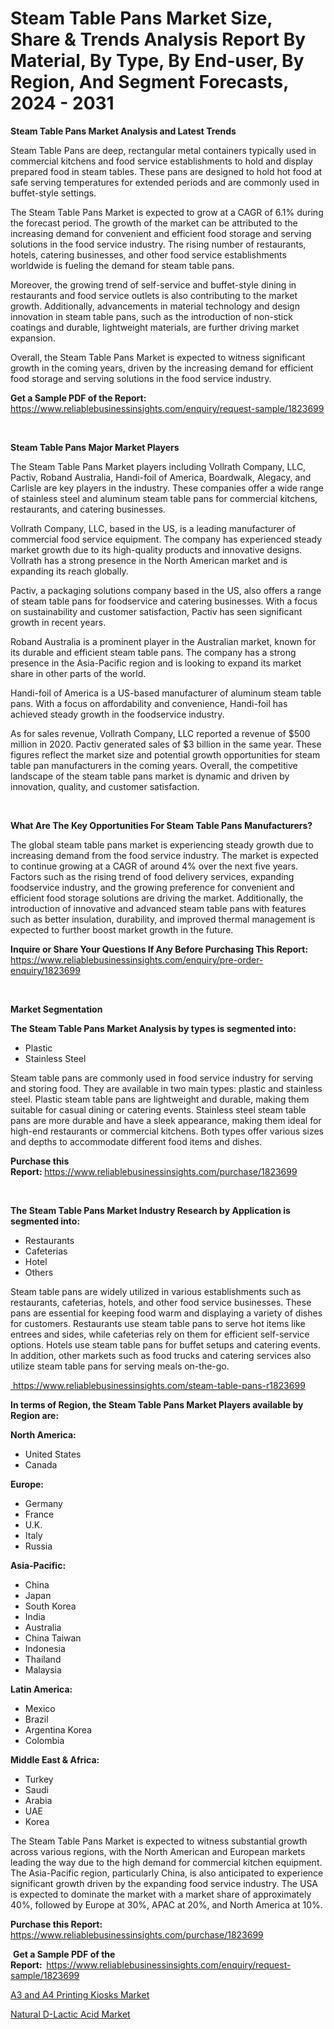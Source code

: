 <p><h1>Steam Table Pans Market Size, Share & Trends Analysis Report By Material, By Type, By End-user, By Region, And Segment Forecasts, 2024 - 2031</h1></p><p><strong>Steam Table Pans Market Analysis and Latest Trends</strong></p>
<p><p>Steam Table Pans are deep, rectangular metal containers typically used in commercial kitchens and food service establishments to hold and display prepared food in steam tables. These pans are designed to hold hot food at safe serving temperatures for extended periods and are commonly used in buffet-style settings.</p><p>The Steam Table Pans Market is expected to grow at a CAGR of 6.1% during the forecast period. The growth of the market can be attributed to the increasing demand for convenient and efficient food storage and serving solutions in the food service industry. The rising number of restaurants, hotels, catering businesses, and other food service establishments worldwide is fueling the demand for steam table pans.</p><p>Moreover, the growing trend of self-service and buffet-style dining in restaurants and food service outlets is also contributing to the market growth. Additionally, advancements in material technology and design innovation in steam table pans, such as the introduction of non-stick coatings and durable, lightweight materials, are further driving market expansion.</p><p>Overall, the Steam Table Pans Market is expected to witness significant growth in the coming years, driven by the increasing demand for efficient food storage and serving solutions in the food service industry.</p></p>
<p><strong>Get a Sample PDF of the Report:&nbsp;</strong> <a href="https://www.reliablebusinessinsights.com/enquiry/request-sample/1823699">https://www.reliablebusinessinsights.com/enquiry/request-sample/1823699</a></p>
<p>&nbsp;</p>
<p><strong>Steam Table Pans Major Market Players</strong></p>
<p><p>The Steam Table Pans Market players including Vollrath Company, LLC, Pactiv, Roband Australia, Handi-foil of America, Boardwalk, Alegacy, and Carlisle are key players in the industry. These companies offer a wide range of stainless steel and aluminum steam table pans for commercial kitchens, restaurants, and catering businesses.</p><p>Vollrath Company, LLC, based in the US, is a leading manufacturer of commercial food service equipment. The company has experienced steady market growth due to its high-quality products and innovative designs. Vollrath has a strong presence in the North American market and is expanding its reach globally.</p><p>Pactiv, a packaging solutions company based in the US, also offers a range of steam table pans for foodservice and catering businesses. With a focus on sustainability and customer satisfaction, Pactiv has seen significant growth in recent years.</p><p>Roband Australia is a prominent player in the Australian market, known for its durable and efficient steam table pans. The company has a strong presence in the Asia-Pacific region and is looking to expand its market share in other parts of the world.</p><p>Handi-foil of America is a US-based manufacturer of aluminum steam table pans. With a focus on affordability and convenience, Handi-foil has achieved steady growth in the foodservice industry.</p><p>As for sales revenue, Vollrath Company, LLC reported a revenue of $500 million in 2020. Pactiv generated sales of $3 billion in the same year. These figures reflect the market size and potential growth opportunities for steam table pan manufacturers in the coming years. Overall, the competitive landscape of the steam table pans market is dynamic and driven by innovation, quality, and customer satisfaction.</p></p>
<p>&nbsp;</p>
<p><strong>What Are The Key Opportunities For Steam Table Pans Manufacturers?</strong></p>
<p><p>The global steam table pans market is experiencing steady growth due to increasing demand from the food service industry. The market is expected to continue growing at a CAGR of around 4% over the next five years. Factors such as the rising trend of food delivery services, expanding foodservice industry, and the growing preference for convenient and efficient food storage solutions are driving the market. Additionally, the introduction of innovative and advanced steam table pans with features such as better insulation, durability, and improved thermal management is expected to further boost market growth in the future.</p></p>
<p><strong>Inquire or Share Your Questions If Any Before Purchasing This Report:</strong> <a href="https://www.reliablebusinessinsights.com/enquiry/pre-order-enquiry/1823699">https://www.reliablebusinessinsights.com/enquiry/pre-order-enquiry/1823699</a></p>
<p>&nbsp;</p>
<p><strong>Market Segmentation</strong></p>
<p><strong>The Steam Table Pans Market Analysis by types is segmented into:</strong></p>
<p><ul><li>Plastic</li><li>Stainless Steel</li></ul></p>
<p><p>Steam table pans are commonly used in food service industry for serving and storing food. They are available in two main types: plastic and stainless steel. Plastic steam table pans are lightweight and durable, making them suitable for casual dining or catering events. Stainless steel steam table pans are more durable and have a sleek appearance, making them ideal for high-end restaurants or commercial kitchens. Both types offer various sizes and depths to accommodate different food items and dishes.</p></p>
<p><strong>Purchase this Report:&nbsp;</strong><a href="https://www.reliablebusinessinsights.com/purchase/1823699">https://www.reliablebusinessinsights.com/purchase/1823699</a></p>
<p>&nbsp;</p>
<p><strong>The Steam Table Pans Market Industry Research by Application is segmented into:</strong></p>
<p><ul><li>Restaurants</li><li>Cafeterias</li><li>Hotel</li><li>Others</li></ul></p>
<p><p>Steam table pans are widely utilized in various establishments such as restaurants, cafeterias, hotels, and other food service businesses. These pans are essential for keeping food warm and displaying a variety of dishes for customers. Restaurants use steam table pans to serve hot items like entrees and sides, while cafeterias rely on them for efficient self-service options. Hotels use steam table pans for buffet setups and catering events. In addition, other markets such as food trucks and catering services also utilize steam table pans for serving meals on-the-go.</p></p>
<p><a href="https://www.reliablebusinessinsights.com/steam-table-pans-r1823699">&nbsp;https://www.reliablebusinessinsights.com/steam-table-pans-r1823699</a></p>
<p><strong>In terms of Region, the Steam Table Pans Market Players available by Region are:</strong></p>
<p>
    <p> <strong> North America: </strong>
        <ul>
            <li>United States</li>
            <li>Canada</li>
        </ul>
        </p> 
    <p> <strong> Europe: </strong>
        <ul>
            <li>Germany</li>
            <li>France</li>
            <li>U.K.</li>
            <li>Italy</li>
            <li>Russia</li>
        </ul>
        </p> 
    <p> <strong> Asia-Pacific: </strong>
        <ul>
            <li>China</li>
            <li>Japan</li>
            <li>South Korea</li>
            <li>India</li>
            <li>Australia</li>
            <li>China Taiwan</li>
            <li>Indonesia</li>
            <li>Thailand</li>
            <li>Malaysia</li>
        </ul>
        </p> 
    <p> <strong> Latin America: </strong>
        <ul>
            <li>Mexico</li>
            <li>Brazil</li>
            <li>Argentina Korea</li>
            <li>Colombia</li>
        </ul>
        </p> 
    <p> <strong> Middle East & Africa: </strong>
        <ul>
            <li>Turkey</li>
            <li>Saudi</li>
            <li>Arabia</li>
            <li>UAE</li>
            <li>Korea</li>
        </ul>
    </p>
    </p>
<p><p>The Steam Table Pans Market is expected to witness substantial growth across various regions, with the North American and European markets leading the way due to the high demand for commercial kitchen equipment. The Asia-Pacific region, particularly China, is also anticipated to experience significant growth driven by the expanding food service industry. The USA is expected to dominate the market with a market share of approximately 40%, followed by Europe at 30%, APAC at 20%, and North America at 10%.</p></p>
<p><strong>Purchase this Report: </strong><a href="https://www.reliablebusinessinsights.com/purchase/1823699">https://www.reliablebusinessinsights.com/purchase/1823699</a></p>
<p>&nbsp;<strong>Get a Sample PDF of the Report:&nbsp;&nbsp;</strong><a href="https://www.reliablebusinessinsights.com/enquiry/request-sample/1823699">https://www.reliablebusinessinsights.com/enquiry/request-sample/1823699</a></p>
<p><strong></strong></p>
<p><p><a href="https://view.publitas.com/reportprime-1/a3-and-a4-printing-kiosks-market-size-share-analysis-growth-trends-forecasts-2024-2031/">A3 and A4 Printing Kiosks Market</a></p><p><a href="https://github.com/beatblasta/Market-Research-Report-List-3/blob/main/natural-d-lactic-acid-market.md">Natural D-Lactic Acid Market</a></p></p>